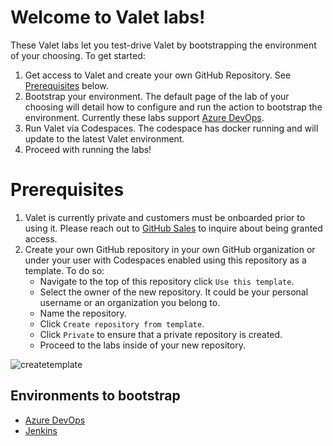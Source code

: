 # Welcome to Valet labs!
These Valet labs let you test-drive Valet by bootstrapping the environment of your choosing. To get started:
1. Get access to Valet and create your own GitHub Repository. See [Prerequisites](#prerequisites) below.
2. Bootstrap your environment. The default page of the lab of your choosing will detail how to configure and run the action to bootstrap the environment. Currently these labs support [Azure DevOps](azure_devops).
3. Run Valet via Codespaces. The codespace has docker running and will update to the latest Valet environment.
4. Proceed with running the labs!

# Prerequisites
1. Valet is currently private and customers must be onboarded prior to using it. Please reach out to [GitHub Sales](https://github.com/enterprise/contact) to inquire about being granted access.
2. Create your own GitHub repository in your own GitHub organization or under your user with Codespaces enabled using this repository as a template. To do so: 
   - Navigate to the top of this repository click `Use this template`.
   - Select the owner of the new repository. It could be your personal username or an organization you belong to.
   - Name the repository.
   - Click `Create repository from template`.
   - Click `Private` to ensure that a private repository is created.
   - Proceed to the labs inside of your new repository.

![createtemplate](https://user-images.githubusercontent.com/26442605/174847176-0e515fd3-8107-43e0-af33-70b1ece36d3b.png)

## Environments to bootstrap
- [Azure DevOps](azure_devops)
- [Jenkins](jenkins)

